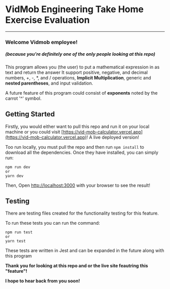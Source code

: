 # VidMob Engineering Take Home Exercise Evaluation
***

### Welcome Vidmob employee!
##### (because you're definitely one of the only people looking at this repo)

This program allows you (the user) to put a mathematical expression in as text and return the answer
It support positive, negative, and decimal numbers, +, -, *, and / operations, **Implicit Multiplication**, generic and **nested parentheses**, and input validation.

A future feature of this program could consist of **exponents** noted by the carrot '^' symbol.

## Getting Started

Firstly, you would either want to pull this repo and run it on your local machine or you could visit [https://vid-mob-calculator.vercel.app](https://vid-mob-calculator.vercel.app)! A live deployed version!

Too run locally, you must pull the repo and then run `npm install` to download all the dependencies.
Once they have installed, you can simply run:

    npm run dev 
    or
    yarn dev

Then, Open [http://localhost:3000](http://localhost:3000) with your browser to see the result!

## Testing 

There are testing files created for the functionality testing for this feature. 

To run these tests you can run the command: 

    npm run test
    or
    yarn test

These tests are written in Jest and can be expanded in the future along with this program

**Thank you for looking at this repo and or the live site feautring this "feature"!**

**I hope to hear back from you soon!**


